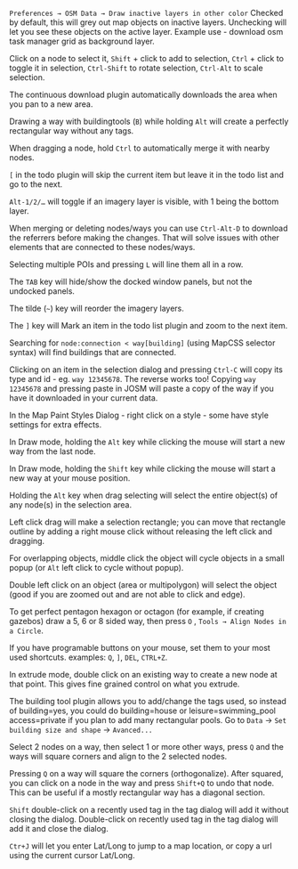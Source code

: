 `Preferences → OSM Data → Draw inactive layers in other color`
Checked by default, this will grey out map objects on inactive layers.
Unchecking will let you see these objects on the active layer.
Example use - download osm task manager grid as background layer.

Click on a node to select it, `Shift` + click to add to selection, `Ctrl` + click to toggle it in selection, `Ctrl-Shift` to rotate selection, `Ctrl-Alt` to scale selection.

The continuous download plugin automatically downloads the area when you pan to a new area.

Drawing a way with buildingtools (`B`) while holding `Alt` will create a perfectly rectangular way without any tags.

When dragging a node, hold `Ctrl` to automatically merge it with nearby nodes.

`[` in the todo plugin will skip the current item but leave it in the todo list and go to the next.

`Alt-1/2/…` will toggle if an imagery layer is visible, with 1 being the bottom layer.

When merging or deleting nodes/ways you can use `Ctrl-Alt-D` to download the referrers before making the changes.
That will solve issues with other elements that are connected to these nodes/ways.

Selecting multiple POIs and pressing `L` will line them all in a row.

The `TAB` key will hide/show the docked window panels, but not the undocked panels.

The tilde (`~`) key will reorder the imagery layers.

The `]` key will Mark an item in the todo list plugin and zoom to the next item.

Searching for `node:connection < way[building]` (using MapCSS selector syntax) will find buildings that are connected.

Clicking on an item in the selection dialog and pressing `Ctrl-C` will copy its type and id - eg. `way 12345678`.
The reverse works too! Copying `way 12345678` and pressing paste in JOSM will paste a copy of the way if you have it downloaded in your current data.

In the Map Paint Styles Dialog - right click on a style - some have style settings for extra effects.

In Draw mode, holding the `Alt` key while clicking the mouse will start a new way from the last node.

In Draw mode, holding the `Shift` key while clicking the mouse will start a new way at your mouse position.

Holding the `Alt` key when drag selecting will select the entire object(s) of any node(s) in the selection area.

Left click drag will make a selection rectangle; you can move that rectangle outline by adding a right mouse click without releasing the left click and dragging.

For overlapping objects, middle click the object will cycle objects in a small popup (or `Alt` left click to cycle without popup).

Double left click on an object (area or multipolygon) will select the object (good if you are zoomed out and are not able to click and edge).

To get perfect pentagon hexagon or octagon (for example, if creating gazebos)  draw a 5, 6 or 8 sided way, then press `O` , `Tools → Align Nodes in a Circle`.

If you have programable buttons on your mouse, set them to your most used shortcuts.  examples: `Q`, `]`, `DEL`, `CTRL+Z`.

In extrude mode, double click on an existing way to create a new node at that point. This gives fine grained control on what you extrude.

The building tool plugin allows you to add/change the tags used, so instead of building=yes, you could do building=house   or  leisure=swimming_pool access=private  if you plan to add many rectangular pools.  Go to `Data` → `Set building size and shape` → `Avanced...`
 
Select 2 nodes on a way, then select 1 or more other ways, press `Q` and the ways will square corners and align to the 2 selected nodes.

Pressing `Q` on a way will square the corners (orthogonalize).  After squared, you can click on a node in the way and  press `Shift+Q` to undo that node.    This can be useful if a mostly rectangular way has a diagonal section.

`Shift` double-click on a recently used tag in the tag dialog will add it without closing the dialog. Double-click on recently used tag in the tag dialog will add it and close the dialog.

`Ctr+J` will let you enter Lat/Long to jump to a map location, or copy a url using the current cursor Lat/Long.
